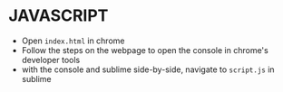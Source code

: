 # JAVASCRIPT
* Open `index.html` in chrome
* Follow the steps on the webpage to open the console in chrome's developer tools
* with the console and sublime side-by-side, navigate to `script.js` in sublime